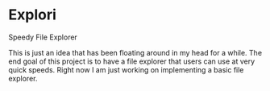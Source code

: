 # Explori
Speedy File Explorer

This is just an idea that has been floating around in my head for a while.
The end goal of this project is to have a file explorer that users can use at very quick speeds.
Right now I am just working on implementing a basic file explorer.
